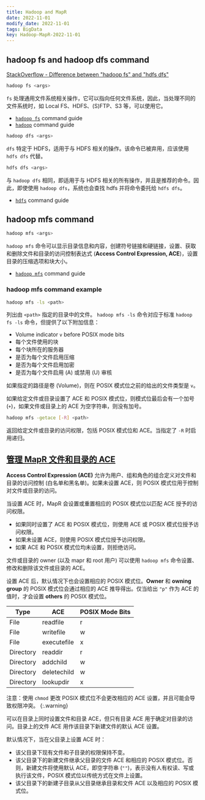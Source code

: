 ```yaml
---
title: Hadoop and MapR
date: 2022-11-01
modify_date: 2022-11-01
tags: BigData
key: Hadoop-MapR-2022-11-01
---
```


## hadoop fs and hadoop dfs command

[StackOverflow - Difference between "hadoop fs" and "hdfs dfs"](https://stackoverflow.com/questions/18142960/whats-the-difference-between-hadoop-fs-shell-commands-and-hdfs-dfs-shell-co)

```sh
hadoop fs <args>
```

`fs` 处理通用文件系统相关操作，它可以指向任何文件系统，因此，当处理不同的文件系统时，如 Local FS、HDFS、(S)FTP、S3 等，可以使用它。

- [`hadoop fs`](https://hadoop.apache.org/docs/stable/hadoop-project-dist/hadoop-common/FileSystemShell.html) command guide
- [`hadoop`](https://hadoop.apache.org/docs/stable/hadoop-project-dist/hadoop-common/CommandsManual.html) command guide

<!--more-->

```sh
hadoop dfs <args>
```

`dfs` 特定于 HDFS，适用于与 HDFS 相关的操作。该命令已被弃用，应该使用 `hdfs dfs` 代替。

```sh
hdfs dfs <args>
```

与 `hadoop dfs` 相同，即适用于与 HDFS 相关的所有操作，并且是推荐的命令。因此，即使使用 `hadoop dfs`，系统也会查找 hdfs 并将命令委托给 `hdfs dfs`。

- [`hdfs`](https://hadoop.apache.org/docs/stable/hadoop-project-dist/hadoop-hdfs/HDFSCommands.html) command guide

## hadoop mfs command

```sh
hadoop mfs <args>
```

`hadoop mfs` 命令可以显示目录信息和内容，创建符号链接和硬链接，设置、获取和删除文件和目录的访问控制表达式 (**Access Control Expression, ACE**)，设置目录的压缩选项和块大小。

- [`hadoop mfs`](https://docs.datafabric.hpe.com/70/ReferenceGuide/hadoop-mfs.html) command guide

### hadoop mfs command example

```sh
hadoop mfs -ls <path>
```

列出由 `<path>` 指定的目录中的文件。 `hadoop mfs -ls` 命令对应于标准 `hadoop fs -ls` 命令，但提供了以下附加信息：

- Volume indicator `v` before POSIX mode bits
- 每个文件使用的块
- 每个块所在的服务器
- 是否为每个文件启用压缩
- 是否为每个文件启用加密
- 是否为每个文件启用 (A) 或禁用 (U) 审核

如果指定的路径是卷 (Volume)，则在 POSIX 模式位之前的给出的文件类型是 `v`。

如果给定文件或目录设置了 ACE 和 POSIX 模式位，则模式位最后会有一个加号 (`+`)，如果文件或目录上的 ACE 为空字符串，则没有加号。

```sh
hadoop mfs -getace [-R] <path>
```

返回给定文件或目录的访问权限，包括 POSIX 模式位和 ACE。当指定了 `-R` 时启用递归。

## [管理 MapR 文件和目录的 ACE](https://docs.datafabric.hpe.com/70/SecurityGuide/copy_FileDirACE.html)

**Access Control Expression (ACE)** 允许为用户、组和角色的组合定义对文件和目录的访问控制 (白名单和黑名单)。如果未设置 ACE，则 POSIX 模式位用于控制对文件或目录的访问。

当设置 ACE 时，MapR 会设置或重置相应的 POSIX 模式位以匹配 ACE 授予的访问权限。

- 如果同时设置了 ACE 和 POSIX 模式位，则使用 ACE 或 POSIX 模式位授予访问权限。
- 如果未设置 ACE，则使用 POSIX 模式位授予访问权限。
- 如果 ACE 和 POSIX 模式位均未设置，则拒绝访问。

文件或目录的 owner (以及 mapr 和 root 用户) 可以使用 `hadoop mfs` 命令设置、修改和删除该文件或目录的 ACE。

设置 ACE 后，默认情况下也会设置相应的 POSIX 模式位。**Owner** 和 **owning group** 的 POSIX 模式位会通过相应的 ACE 推导得出。仅当给出 `"p"` 作为 ACE 的值时，才会设置 **others** 的 POSIX 模式位。

| Type      | ACE         | POSIX Mode Bits |
| --------- | ----------- | --------------- |
| File      | readfile    | r               |
| File      | writefile   | w               |
| File      | executefile | x               |
| Directory | readdir     | r               |
| Directory | addchild    | w               |
| Directory | deletechild | w               |
| Directory | lookupdir   | x               |

注意：使用 `chmod` 更改 POSIX 模式位不会更改相应的 ACE 设置，并且可能会导致权限冲突。
{:.warning}

可以在目录上同时设置文件和目录 ACE，但只有目录 ACE 用于确定对目录的访问。目录上的文件 ACE 用作该目录下新建文件的默认 ACE 设置。

默认情况下，当在父目录上设置 ACE 时：

- 该父目录下现有文件和子目录的权限保持不变。
- 该父目录下的新建文件继承父目录的文件 ACE 和相应的 POSIX 模式位。否则，新建文件将使用默认 ACE，即空字符串 (`""`)，表示没有人有权读、写或执行该文件，POSIX 模式位以传统方式在文件上设置。
- 该父目录下的新建子目录从父目录继承目录和文件 ACE 以及相应的 POSIX 模式位。
